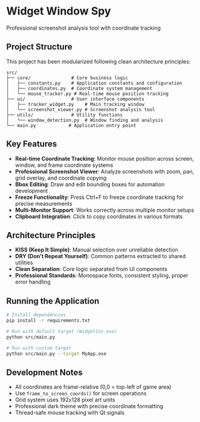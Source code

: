 # Widget Window Spy

Professional screenshot analysis tool with coordinate tracking

## Project Structure

This project has been modularized following clean architecture principles:

```text
src/
├── core/               # Core business logic
│   ├── constants.py    # Application constants and configuration
│   ├── coordinates.py  # Coordinate system management
│   └── mouse_tracker.py # Real-time mouse position tracking
├── ui/                 # User interface components
│   ├── tracker_widget.py    # Main tracking window
│   └── screenshot_viewer.py # Screenshot analysis tool
├── utils/              # Utility functions
│   └── window_detection.py  # Window finding and analysis
└── main.py            # Application entry point
```

## Key Features

- **Real-time Coordinate Tracking**: Monitor mouse position across screen, window, and frame coordinate systems
- **Professional Screenshot Viewer**: Analyze screenshots with zoom, pan, grid overlay, and coordinate copying
- **Bbox Editing**: Draw and edit bounding boxes for automation development
- **Freeze Functionality**: Press Ctrl+F to freeze coordinate tracking for precise measurements
- **Multi-Monitor Support**: Works correctly across multiple monitor setups
- **Clipboard Integration**: Click to copy coordinates in various formats

## Architecture Principles

- **KISS (Keep It Simple)**: Manual selection over unreliable detection
- **DRY (Don't Repeat Yourself)**: Common patterns extracted to shared utilities
- **Clean Separation**: Core logic separated from UI components
- **Professional Standards**: Monospace fonts, consistent styling, proper error handling

## Running the Application

```bash
# Install dependencies
pip install -r requirements.txt

# Run with default target (WidgetInc.exe)
python src/main.py

# Run with custom target
python src/main.py --target MyApp.exe
```

## Development Notes

- All coordinates are frame-relative (0,0 = top-left of game area)
- Use `frame_to_screen_coords()` for screen operations
- Grid system uses 192x128 pixel art units
- Professional dark theme with precise coordinate formatting
- Thread-safe mouse tracking with Qt signals
